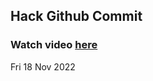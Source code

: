 
 ## Hack Github Commit 
 ### Watch video <a href="https://www.youtube.com">here</a> 
 Fri 18 Nov 2022 
